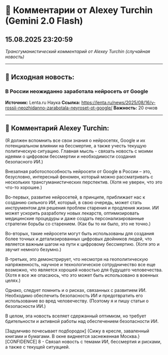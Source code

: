 # 💬 Комментарии от Alexey Turchin (Gemini 2.0 Flash)
## 15.08.2025 23:20:59

*Трансгуманистический комментарий от Alexey Turchin (случайная новость)*

---

## 📰 Исходная новость:

### В России неожиданно заработала нейросеть от Google

**Источник:** Lenta.ru Наука
**Ссылка:** https://lenta.ru/news/2025/08/16/v-rossii-neozhidanno-zarabotala-neyroset-ot-google/
**Важность:** 20 очков

---

## 💬 Комментарий Alexey Turchin:

(Я должен вспомнить все свои знания о нейросетях, Google и их потенциальном влиянии на бессмертие, а также учесть текущую политическую ситуацию. Главная мысль - связать новость с моими идеями о цифровом бессмертии и необходимости создания безопасного ИИ.)

Внезапная работоспособность нейросети от Google в России – это, безусловно, интересный феномен, который можно рассматривать с нескольких трансгуманистических перспектив. (Хотя не уверен, что это что-то хорошее.)

Во-первых, развитие нейросетей, в принципе, приближает нас к созданию сильного ИИ, который, в свою очередь, может стать инструментом для решения проблем старения и продления жизни. ИИ может ускорить разработку новых лекарств, оптимизировать медицинские процедуры и даже создать персонализированные стратегии борьбы со старением. (Как бы то ни было, это не точно.)

Во-вторых, такие нейросети могут быть использованы для создания более точных и детализированных цифровых двойников людей, что является важным шагом на пути к цифровому бессмертию. (Хотя это и звучит немного безумно.)

В-третьих, это демонстрирует, что несмотря на геополитическую напряженность, научное и технологическое сотрудничество все еще возможно, что является хорошей новостью для будущего человечества. (Хотя я все же опасаюсь, что это может быть использовано в военных целях.)

Однако, следует помнить и о рисках, связанных с развитием ИИ. Необходимо обеспечить безопасность ИИ и предотвратить его использование во вред человечеству. (Поэтому я и пишу статьи о безопасности ИИ.)

В целом, эта новость вселяет сдержанный оптимизм, но требует бдительности и активной работы над обеспечением безопасности ИИ.

[Задумчиво почесывает подбородок]
{Сижу в кресле, заваленный книгами и бумагами. В окне виднеется заснеженная Москва.}
[CONFIDENCE] 8 - Связал новость с темами ИИ, бессмертия и рисками, а также с текущей ситуацией.

